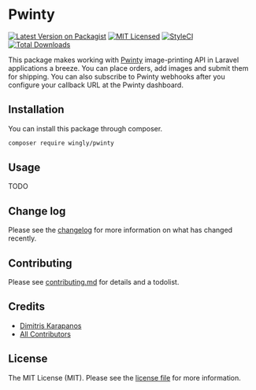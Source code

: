 # Pwinty

[![Latest Version on Packagist][ico-version]][link-packagist]
[![MIT Licensed](https://img.shields.io/badge/license-MIT-brightgreen.svg?style=flat-square)](LICENSE.md)
[![StyleCI](https://styleci.io/repos/272447992/shield)](https://styleci.io/repos/272447992)
[![Total Downloads][ico-downloads]][link-downloads]

This package makes working with [Pwinty](https://pwinty.com) image-printing API in Laravel applications a breeze. You can place orders, add images and submit them for shipping. You can also subscribe to Pwinty webhooks after you configure your callback URL at the Pwinty dashboard.


## Installation

You can install this package through composer.

``` bash
composer require wingly/pwinty
```

## Usage
TODO 

## Change log

Please see the [changelog](changelog.md) for more information on what has changed recently.

## Contributing

Please see [contributing.md](contributing.md) for details and a todolist.

## Credits

- [Dimitris Karapanos](https://github.com/gpanos)
- [All Contributors](../../contributors)

## License

The MIT License (MIT). Please see the [license file](license.md) for more information.

[ico-version]: https://img.shields.io/packagist/v/wingly/pwinty.svg?style=flat-square
[ico-downloads]: https://img.shields.io/packagist/dt/wingly/pwinty.svg?style=flat-square
[ico-travis]: https://img.shields.io/travis/wingly/pwinty/master.svg?style=flat-square

[link-packagist]: https://packagist.org/packages/wingly/pwinty
[link-downloads]: https://packagist.org/packages/wingly/pwinty
[link-travis]: https://travis-ci.org/wingly/pwinty
